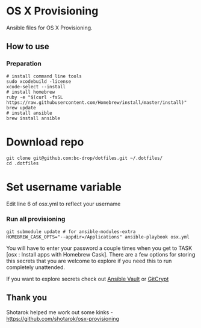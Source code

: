 # OS X Provisioning
Ansible files for OS X Provisioning.
## How to use
### Preparation
```shell
# install command line tools
sudo xcodebuild -license
xcode-select --install
# install homebrew
ruby -e "$(curl -fsSL https://raw.githubusercontent.com/Homebrew/install/master/install)"
brew update
# install ansible
brew install ansible
```
# Download repo
```shell
git clone git@github.com:bc-drop/dotfiles.git ~/.dotfiles/
cd .dotfiles
```
# Set username variable 
Edit line 6 of osx.yml to reflect your username
### Run all provisioning
```shell
git submodule update # for ansible-modules-extra
HOMEBREW_CASK_OPTS="--appdir=/Applications" ansible-playbook osx.yml
```
You will have to enter your password a couple times when you get to TASK [osx : Install apps with Homebrew Cask]. There are 
a few options for storing this secrets that you are welcome to explore if you need this to run completely unattended. 

If you want to explore secrets check out [Ansible Vault](https://docs.ansible.com/ansible/2.4/vault.html) or [GitCrypt](https://www.agwa.name/projects/git-crypt/)


## Thank you
Shotarok helped me work out some kinks -  https://github.com/shotarok/osx-provisioning 
